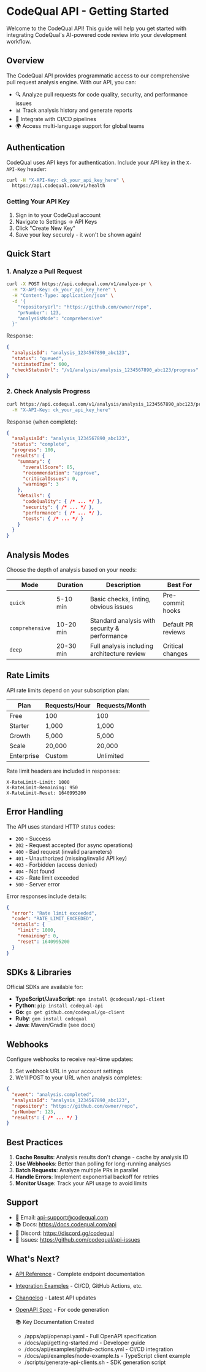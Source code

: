 # CodeQual API - Getting Started

Welcome to the CodeQual API! This guide will help you get started with integrating CodeQual's AI-powered code review into your development workflow.

## Overview

The CodeQual API provides programmatic access to our comprehensive pull request analysis engine. With our API, you can:

- 🔍 Analyze pull requests for code quality, security, and performance issues
- 📊 Track analysis history and generate reports
- 🔧 Integrate with CI/CD pipelines
- 🌍 Access multi-language support for global teams

## Authentication

CodeQual uses API keys for authentication. Include your API key in the `X-API-Key` header:

```bash
curl -H "X-API-Key: ck_your_api_key_here" \
  https://api.codequal.com/v1/health
```

### Getting Your API Key

1. Sign in to your CodeQual account
2. Navigate to Settings → API Keys
3. Click "Create New Key"
4. Save your key securely - it won't be shown again!

## Quick Start

### 1. Analyze a Pull Request

```bash
curl -X POST https://api.codequal.com/v1/analyze-pr \
  -H "X-API-Key: ck_your_api_key_here" \
  -H "Content-Type: application/json" \
  -d '{
    "repositoryUrl": "https://github.com/owner/repo",
    "prNumber": 123,
    "analysisMode": "comprehensive"
  }'
```

Response:
```json
{
  "analysisId": "analysis_1234567890_abc123",
  "status": "queued",
  "estimatedTime": 600,
  "checkStatusUrl": "/v1/analysis/analysis_1234567890_abc123/progress"
}
```

### 2. Check Analysis Progress

```bash
curl https://api.codequal.com/v1/analysis/analysis_1234567890_abc123/progress \
  -H "X-API-Key: ck_your_api_key_here"
```

Response (when complete):
```json
{
  "analysisId": "analysis_1234567890_abc123",
  "status": "complete",
  "progress": 100,
  "results": {
    "summary": {
      "overallScore": 85,
      "recommendation": "approve",
      "criticalIssues": 0,
      "warnings": 3
    },
    "details": {
      "codeQuality": { /* ... */ },
      "security": { /* ... */ },
      "performance": { /* ... */ },
      "tests": { /* ... */ }
    }
  }
}
```

## Analysis Modes

Choose the depth of analysis based on your needs:

| Mode | Duration | Description | Best For |
|------|----------|-------------|----------|
| `quick` | 5-10 min | Basic checks, linting, obvious issues | Pre-commit hooks |
| `comprehensive` | 10-20 min | Standard analysis with security & performance | Default PR reviews |
| `deep` | 20-30 min | Full analysis including architecture review | Critical changes |

## Rate Limits

API rate limits depend on your subscription plan:

| Plan | Requests/Hour | Requests/Month |
|------|---------------|----------------|
| Free | 100 | 100 |
| Starter | 1,000 | 1,000 |
| Growth | 5,000 | 5,000 |
| Scale | 20,000 | 20,000 |
| Enterprise | Custom | Unlimited |

Rate limit headers are included in responses:
```
X-RateLimit-Limit: 1000
X-RateLimit-Remaining: 950
X-RateLimit-Reset: 1640995200
```

## Error Handling

The API uses standard HTTP status codes:

- `200` - Success
- `202` - Request accepted (for async operations)
- `400` - Bad request (invalid parameters)
- `401` - Unauthorized (missing/invalid API key)
- `403` - Forbidden (access denied)
- `404` - Not found
- `429` - Rate limit exceeded
- `500` - Server error

Error responses include details:
```json
{
  "error": "Rate limit exceeded",
  "code": "RATE_LIMIT_EXCEEDED",
  "details": {
    "limit": 1000,
    "remaining": 0,
    "reset": 1640995200
  }
}
```

## SDKs & Libraries

Official SDKs are available for:

- **TypeScript/JavaScript**: `npm install @codequal/api-client`
- **Python**: `pip install codequal-api`
- **Go**: `go get github.com/codequal/go-client`
- **Ruby**: `gem install codequal`
- **Java**: Maven/Gradle (see docs)

## Webhooks

Configure webhooks to receive real-time updates:

1. Set webhook URL in your account settings
2. We'll POST to your URL when analysis completes:

```json
{
  "event": "analysis.completed",
  "analysisId": "analysis_1234567890_abc123",
  "repository": "https://github.com/owner/repo",
  "prNumber": 123,
  "results": { /* ... */ }
}
```

## Best Practices

1. **Cache Results**: Analysis results don't change - cache by analysis ID
2. **Use Webhooks**: Better than polling for long-running analyses
3. **Batch Requests**: Analyze multiple PRs in parallel
4. **Handle Errors**: Implement exponential backoff for retries
5. **Monitor Usage**: Track your API usage to avoid limits

## Support

- 📧 Email: api-support@codequal.com
- 📚 Docs: https://docs.codequal.com/api
- 💬 Discord: https://discord.gg/codequal
- 🐛 Issues: https://github.com/codequal/api-issues

## What's Next?

- [API Reference](./api-reference.md) - Complete endpoint documentation
- [Integration Examples](./examples/) - CI/CD, GitHub Actions, etc.
- [Changelog](./changelog.md) - Latest API updates
- [OpenAPI Spec](https://api.codequal.com/v1/openapi.json) - For code generation



  📚 Key Documentation Created

  - /apps/api/openapi.yaml - Full OpenAPI specification
  - /docs/api/getting-started.md - Developer guide
  - /docs/api/examples/github-actions.yml - CI/CD integration
  - /docs/api/examples/node-example.ts - TypeScript client example
  - /scripts/generate-api-clients.sh - SDK generation script